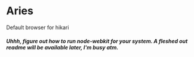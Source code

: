 Aries
=====

Default browser for hikari

##### Uhhh, figure out how to run node-webkit for your system. A fleshed out readme will be available later, I'm busy atm.